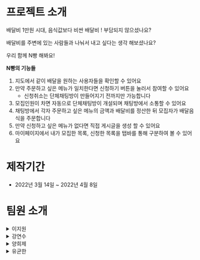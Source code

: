 

# 프로젝트 소개
배달비 1만원 시대, 음식값보다 비싼 배달비 ! 부담되지 않으셨나요?

배달비를 주변에 있는 사람들과 나눠서 내고 싶다는 생각 해보셨나요?

우리 함께 N빵 해봐요!

**N빵의 기능들** 

1. 지도에서 같이 배달을 원하는 사용자들을 확인할 수 있어요
2. 만약 주문하고 싶은 메뉴가 일치한다면 신청하기 버튼을 눌러서 참여할 수 있어요
    - 신청취소는 단체채팅방이 만들어지기 전까지만 가능합니다
3. 모집인원이 차면 자동으로 단체채팅방이 개설되며 채팅방에서 소통할 수 있어요
4. 채팅방에서  각자 주문하고 싶은 메뉴의 금액과 배달비를 정산한 뒤 모집자가 배달음식을 주문합니다
5. 만약 신청하고 싶은 메뉴가 없다면 직접 게시글을 생성 할 수 있어요
6. 마이페이지에서 내가 모집한 목록, 신청한 목록을 탭바를 통해 구분하여 볼 수 있어요

 
# 제작기간
- 2022년 3월 14일 ~ 2022년 4월 8일


# 팀원 소개 
<details>
<summary>이지원</summary>
<div markdown="1">    
   
💁‍♀️ **프론트엔드 팀장**
- 글 등록 CRUD
- 랜딩페이지
- 마이페이지
</div>
</details>


<details>
<summary>강연수</summary>
<div markdown="1"> 
      
💁‍♀️ **프론트엔드**
- 유저 CRUD 
- 비밀번호 찾기
- 메인페이지

</div>
</details>


<details>
<summary>양희제</summary>
<div markdown="1">    
   
💁‍♂️ **백엔드**



</div>
</details>

<details>
<summary>유균한</summary>
<div markdown="1">    
   
💁‍♂️ **백엔드**


</div>
</details>
